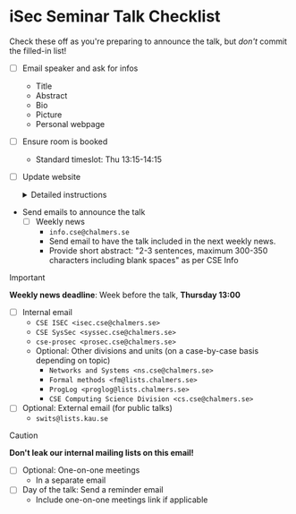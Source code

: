 # iSec Seminar Talk Checklist

Check these off as you're preparing to announce the talk, but _don't_ commit the filled-in list!

* [ ] Email speaker and ask for infos
  * Title
  * Abstract
  * Bio
  * Picture
  * Personal webpage
* [ ] Ensure room is booked
  * Standard timeslot: Thu 13:15-14:15
* [ ] Update website
  <details>
  <summary>Detailed instructions</summary>

  * Clone the repo: `git clone git@github.com:Victor-Morel/iSecChalmers`
  * Use the autogenerator script to generate the webpage and email templates
    * Add new post in directory `content/event/20YY/`. Either:
      * Just a markdown file `content/event/YYYY/YYYY-MM-DD-speaker.md` containing the talk details; or
      * Directory `content/event/YYYY/YYYY-MM-DD-speaker/` with contents:
        * `index.md`: Talk details
        * `featured.{jpg,png,etc}`: Speaker picture
      * Commit & push the new files
        * `git add <contents>`
        * `git commit -m "Add <speaker>'s talk"`
        * `git push`
      * Wait a minute or two for GitHub to rebuild the website
      * SSH into Chalmer's server
        * `ssh remote11.chalmers.se` or `ssh remote12.chalmers.se`
        * `cd My_Areas/Linux/security/www/www.cse.chalmers.se` (Note: Exact path might change in the future)
        * `git pull`
      * Alternatively, to check the changes on your local machine: `hugo server`
  </details>
* Send emails to announce the talk
  * [ ] Weekly news
    * `info.cse@chalmers.se`
    * Send email to have the talk included in the next weekly news.
    * Provide short abstract: "2-3 sentences, maximum 300-350 characters including blank spaces" as per CSE Info
> [!IMPORTANT]
> **Weekly news deadline**: Week before the talk, **Thursday 13:00**
  * [ ] Internal email
    * `CSE ISEC <isec.cse@chalmers.se>`
    * `CSE SysSec <syssec.cse@chalmers.se>`
    * `cse-prosec <prosec.cse@chalmers.se>`
    * Optional: Other divisions and units (on a case-by-case basis depending on topic)
      * `Networks and Systems <ns.cse@chalmers.se>`
      * `Formal methods <fm@lists.chalmers.se>`
      * `ProgLog <proglog@lists.chalmers.se>`
      * `CSE Computing Science Division <cs.cse@chalmers.se>`
  * [ ] Optional: External email (for public talks)
    * `swits@lists.kau.se`
> [!CAUTION]
> **Don't leak our internal mailing lists on this email!**
  * [ ] Optional: One-on-one meetings
    * In a separate email
* [ ] Day of the talk: Send a reminder email
  * Include one-on-one meetings link if applicable
